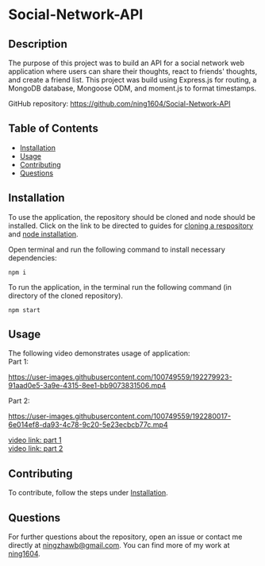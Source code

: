 # Social-Network-API
## Description
The purpose of this project was to build an API for a social network web application where users can share their thoughts, react to friends' thoughts, and create a friend list. This project was build using Express.js for routing, a MongoDB database, Mongoose ODM, and moment.js to format timestamps.  <br />

GitHub repository: https://github.com/ning1604/Social-Network-API

## Table of Contents
- [Installation](#installation)
- [Usage](#usage)
- [Contributing](#contributing)
- [Questions](#questions)

## Installation
To use the application, the repository should be cloned and node should be installed. Click on the link to be directed to guides for [cloning a respository](https://docs.github.com/en/repositories/creating-and-managing-repositories/cloning-a-repository) and [node installation](https://nodejs.org/en/download/).<br />

Open terminal and run the following command to install necessary dependencies:
```
npm i
```
To run the application, in the terminal run the following command (in directory of the cloned repository).
```
npm start
```

## Usage
The following video demonstrates usage of application:<br />
Part 1:


https://user-images.githubusercontent.com/100749559/192279923-91aad0e5-3a9e-4315-8ee1-bb9073831506.mp4


Part 2:


https://user-images.githubusercontent.com/100749559/192280017-6e014ef8-da93-4c78-9c20-5e23ecbcb77c.mp4



[video link: part 1](https://drive.google.com/file/d/1Dk6G6BESUwC7uvO1sH6WRKIspk3U-8ah/view) <br />
[video link: part 2](https://drive.google.com/file/d/1UiSFjh6pP3wuAs_eRj_xdQsLs0uSQFEi/view)

## Contributing
To contribute, follow the steps under [Installation](#installation).

## Questions
For further questions about the repository, open an issue or contact me directly at [ningzhawb@gmail.com](mailto:ningzhawb@gmail.com). You can find more of my work at [ning1604](https://github.com/ning1604?tab=repositories).
